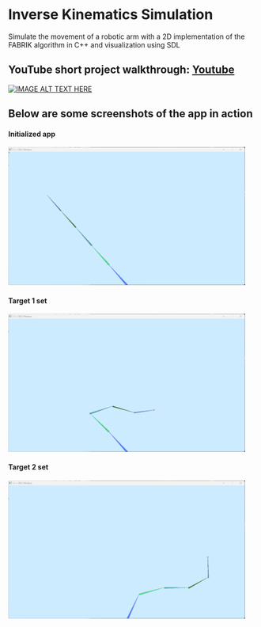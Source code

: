# Inverse Kinematics Simulation
Simulate the movement of a robotic arm with a 2D implementation of the FABRIK algorithm in C++ and visualization using SDL

## YouTube short project walkthrough: [Youtube](https://youtu.be/SBgf7nwn8SQ)

[![IMAGE ALT TEXT HERE](https://img.youtube.com/vi/SBgf7nwn8SQ/0.jpg)](https://www.youtube.com/watch?v=SBgf7nwn8SQ)

## Below are some screenshots of the app in action

#### Initialized app

<img src="./part1/media/initialization.png" width="95%" height="95%" />

#### Target 1 set

<img src="./part1/media/target1_set.png" width="95%" height="95%" />


#### Target 2 set

<img src="./part1/media/target2_set.png" width="95%" height="95%" />
